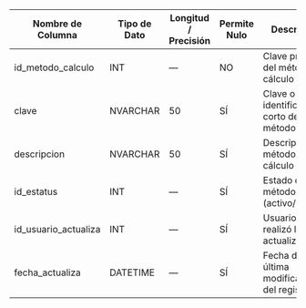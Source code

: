 | Nombre de Columna    | Tipo de Dato | Longitud / Precisión | Permite Nulo | Descripción                                  |
| -------------------- | ------------ | -------------------- | ------------ | -------------------------------------------- |
| id_metodo_calculo    | INT          | —                    | NO           | Clave primaria del método de cálculo         |
| clave                | NVARCHAR     | 50                   | SÍ           | Clave o identificador corto del método       |
| descripcion          | NVARCHAR     | 50                   | SÍ           | Descripción del método de cálculo            |
| id_estatus           | INT          | —                    | SÍ           | Estado del método (activo/inactivo)          |
| id_usuario_actualiza | INT          | —                    | SÍ           | Usuario que realizó la última actualización  |
| fecha_actualiza      | DATETIME     | —                    | SÍ           | Fecha de la última modificación del registro |
